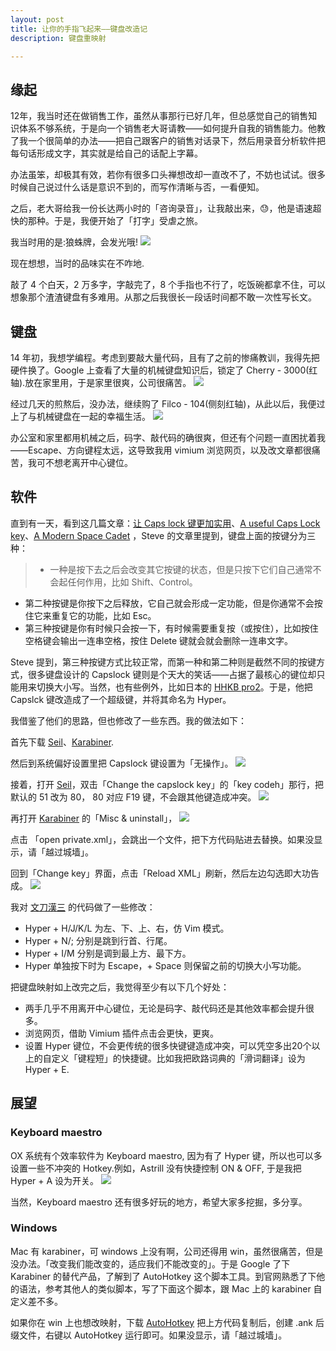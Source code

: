 ```yaml
---
layout: post
title: 让你的手指飞起来——键盘改造记
description: 键盘重映射

---
```


## 缘起

12年，我当时还在做销售工作，虽然从事那行已好几年，但总感觉自己的销售知识体系不够系统，于是向一个销售老大哥请教——如何提升自我的销售能力。他教了我一个很简单的办法——把自己跟客户的销售对话录下，然后用录音分析软件把每句话形成文字，其实就是给自己的话配上字幕。

办法虽笨，却极其有效，若你有很多口头禅想改却一直改不了，不妨也试试。很多时候自己说过什么话是意识不到的，而写作清晰与否，一看便知。

之后，老大哥给我一份长达两小时的「咨询录音」，让我敲出来，😓，他是语速超快的那种。于是，我便开始了「打字」受虐之旅。

我当时用的是:狼蛛牌，会发光哦!
![](http://7xjuve.com1.z0.glb.clouddn.com/160101-lanzhu.png)

现在想想，当时的品味实在不咋地.

敲了 4 个白天，2 万多字，字敲完了，8 个手指也不行了，吃饭碗都拿不住，可以想象那个渣渣键盘有多难用。从那之后我很长一段话时间都不敢一次性写长文。

## 键盘

14 年初，我想学编程。考虑到要敲大量代码，且有了之前的惨痛教训，我得先把硬件换了。Google 上查看了大量的机械键盘知识后，锁定了 Cherry - 3000(红轴).放在家里用，于是家里很爽，公司很痛苦。
![](http://7xjuve.com1.z0.glb.clouddn.com/160101-cherry.png)

经过几天的煎熬后，没办法，继续购了 Filco - 104(侧刻红轴)，从此以后，我便过上了与机械键盘在一起的幸福生活。
![](http://7xjuve.com1.z0.glb.clouddn.com/160101-filco104.png)

办公室和家里都用机械之后，码字、敲代码的确很爽，但还有个问题一直困扰着我——Escape、方向键程太远，这导致我用 vimium 浏览网页，以及改文章都很痛苦，我可不想老离开中心键位。

## 软件
直到有一天，看到这几篇文章：[让 Caps lock 键更加实用](http://eamesliu.com/post/101419356939/caps-lock-key-to-hyper)、[A useful Caps Lock key](http://brettterpstra.com/2012/12/08/a-useful-caps-lock-key/)、[A Modern Space Cadet](http://stevelosh.com/blog/2012/10/a-modern-space-cadet/#modern-software) ，Steve 的文章里提到，键盘上面的按键分为三种：

> - 一种是按下去之后会改变其它按键的状态，但是只按下它们自己通常不会起任何作用，比如 Shift、Control。
- 第二种按键是你按下之后释放，它自己就会形成一定功能，但是你通常不会按住它来重复它的功能，比如 Esc。
- 第三种按键是你有时候只会按一下，有时候需要重复按（或按住），比如按住空格键会输出一连串空格，按住 Delete 键就会就会删除一连串文字。

Steve 提到，第三种按键方式比较正常，而第一种和第二种则是截然不同的按键方式，很多键盘设计的 Capslock 键则是个天大的笑话——占据了最核心的键位却只能用来切换大小写。当然，也有些例外，比如日本的 [HHKB pro2](https://www.zhihu.com/question/26598476)。于是，他把 Capslck 键改造成了一个超级键，并将其命名为 Hyper。

我借鉴了他们的思路，但也修改了一些东西。我的做法如下：

首先下载 [Seil](https://pqrs.org/osx/karabiner/seil.html.en)、[Karabiner](https://pqrs.org/osx/karabiner/index.html.en).

然后到系统偏好设置里把 Capslock 键设置为「无操作」。
![](http://7xjuve.com1.z0.glb.clouddn.com/160101-no_action.png?imageView2/2/w/800)

接着，打开 [Seil](https://pqrs.org/osx/karabiner/seil.html.en)，双击「Change the capslock key」的「key codeh」那行，把默认的 51 改为 80， 80 对应 F19 键，不会跟其他键造成冲突。
![](http://7xjuve.com1.z0.glb.clouddn.com/160101-seil.png?imageView2/2/w/800)

再打开 [Karabiner](https://pqrs.org/osx/karabiner/index.html.en) 的「Misc & uninstall」，
![](http://7xjuve.com1.z0.glb.clouddn.com/160101-karabiner01.png?imageView2/2/w/800)

点击 「open private.xml」，会跳出一个文件，把下方代码贴进去替换。如果没显示，请「越过城墙」。
<script src="https://gist.github.com/scottming/a9a756a9ed35467b18a4.js"></script>

回到「Change key」界面，点击「Reload XML」刷新，然后左边勾选即大功告成。
![](http://7xjuve.com1.z0.glb.clouddn.com/160101-karabiner02.png?imageView2/2/w/800)

我对 [文刀漢三](http://eamesliu.com/post/101419356939/caps-lock-key-to-hyper) 的代码做了一些修改：

- Hyper + H/J/K/L 为左、下、上、右，仿 Vim 模式。
- Hyper + N/; 分别是跳到行首、行尾。
- Hyper + I/M 分别是调到最上方、最下方。
- Hyper 单独按下时为 Escape，+ Space 则保留之前的切换大小写功能。

把键盘映射如上改完之后，我觉得至少有以下几个好处：

- 两手几乎不用离开中心键位，无论是码字、敲代码还是其他效率都会提升很多。
- 浏览网页，借助 Vimium 插件点击会更快，更爽。
- 设置 Hyper 键位，不会更传统的很多快键键造成冲突，可以凭空多出20个以上的自定义「键程短」的快捷键。比如我把欧路词典的「滑词翻译」设为 Hyper + E.

## 展望
### Keyboard maestro
OX 系统有个效率软件为 Keyboard maestro, 因为有了 Hyper 键，所以也可以多设置一些不冲突的 Hotkey.例如，Astrill 没有快捷控制 ON & OFF, 于是我把 Hyper + A 设为开关。
![](http://7xjuve.com1.z0.glb.clouddn.com/160101-keyboard_maestro.png?imageView2/2/w/800)

当然，Keyboard maestro 还有很多好玩的地方，希望大家多挖掘，多分享。

### Windows

Mac 有 karabiner，可 windows 上没有啊，公司还得用 win，虽然很痛苦，但是没办法。「改变我们能改变的，适应我们不能改变的」。于是 Google 了下 Karabiner 的替代产品，了解到了 AutoHotkey 这个脚本工具。到官网熟悉了下他的语法，参考其他人的类似脚本，写了下面这个脚本，跟 Mac 上的 karabiner 自定义差不多。

<script src="https://gist.github.com/scottming/5405b12eb2c69a4e0e54.js"></script>
如果你在 win 上也想改映射，下载 [AutoHotkey](https://autohotkey.com/) 把上方代码复制后，创建 .ank 后缀文件，右键以 AutoHotkey 运行即可。如果没显示，请「越过城墙」。




